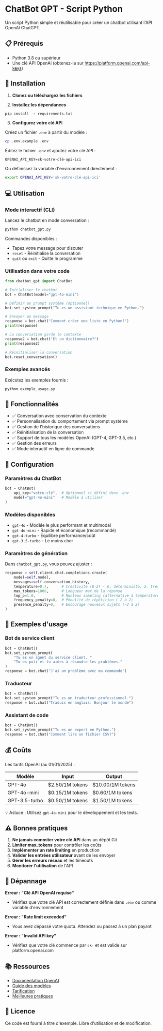 # ChatBot GPT - Script Python

Un script Python simple et réutilisable pour créer un chatbot utilisant l'API OpenAI ChatGPT.

## 📋 Prérequis

- Python 3.8 ou supérieur
- Une clé API OpenAI (obtenez-la sur https://platform.openai.com/api-keys)

## 🚀 Installation

1. **Clonez ou téléchargez les fichiers**

2. **Installez les dépendances**
```bash
pip install -r requirements.txt
```

3. **Configurez votre clé API**

Créez un fichier `.env` à partir du modèle :
```bash
cp .env.example .env
```

Éditez le fichier `.env` et ajoutez votre clé API :
```
OPENAI_API_KEY=sk-votre-clé-api-ici
```

Ou définissez la variable d'environnement directement :
```bash
export OPENAI_API_KEY='sk-votre-clé-api-ici'
```

## 💻 Utilisation

### Mode interactif (CLI)

Lancez le chatbot en mode conversation :
```bash
python chatbot_gpt.py
```

Commandes disponibles :
- Tapez votre message pour discuter
- `reset` - Réinitialise la conversation
- `quit` ou `exit` - Quitte le programme

### Utilisation dans votre code

```python
from chatbot_gpt import ChatBot

# Initialiser le chatbot
bot = ChatBot(model="gpt-4o-mini")

# Définir un prompt système (optionnel)
bot.set_system_prompt("Tu es un assistant technique en Python.")

# Envoyer un message
response = bot.chat("Comment créer une liste en Python?")
print(response)

# La conversation garde le contexte
response2 = bot.chat("Et un dictionnaire?")
print(response2)

# Réinitialiser la conversation
bot.reset_conversation()
```

### Exemples avancés

Exécutez les exemples fournis :
```bash
python exemple_usage.py
```

## 🎯 Fonctionnalités

- ✅ Conversation avec conservation du contexte
- ✅ Personnalisation du comportement via prompt système
- ✅ Gestion de l'historique des conversations
- ✅ Réinitialisation de la conversation
- ✅ Support de tous les modèles OpenAI (GPT-4, GPT-3.5, etc.)
- ✅ Gestion des erreurs
- ✅ Mode interactif en ligne de commande

## 🔧 Configuration

### Paramètres du ChatBot

```python
bot = ChatBot(
    api_key="votre-clé",  # Optionnel si défini dans .env
    model="gpt-4o-mini"   # Modèle à utiliser
)
```

### Modèles disponibles

- `gpt-4o` - Modèle le plus performant et multimodal
- `gpt-4o-mini` - Rapide et économique (recommandé)
- `gpt-4-turbo` - Équilibre performance/coût
- `gpt-3.5-turbo` - Le moins cher

### Paramètres de génération

Dans `chatbot_gpt.py`, vous pouvez ajuster :

```python
response = self.client.chat.completions.create(
    model=self.model,
    messages=self.conversation_history,
    temperature=0.7,      # Créativité (0-2) - 0: déterministe, 2: très créatif
    max_tokens=1000,      # Longueur max de la réponse
    top_p=1.0,            # Nucleus sampling (alternative à temperature)
    frequency_penalty=0,  # Pénalité de répétition (-2 à 2)
    presence_penalty=0,   # Encourage nouveaux sujets (-2 à 2)
)
```

## 📝 Exemples d'usage

### Bot de service client
```python
bot = ChatBot()
bot.set_system_prompt(
    "Tu es un agent du service client. "
    "Tu es poli et tu aides à résoudre les problèmes."
)
response = bot.chat("J'ai un problème avec ma commande")
```

### Traducteur
```python
bot = ChatBot()
bot.set_system_prompt("Tu es un traducteur professionnel.")
response = bot.chat("Traduis en anglais: Bonjour le monde")
```

### Assistant de code
```python
bot = ChatBot()
bot.set_system_prompt("Tu es un expert en Python.")
response = bot.chat("Comment lire un fichier CSV?")
```

## 💰 Coûts

Les tarifs OpenAI (au 01/01/2025) :

| Modèle | Input | Output |
|--------|-------|--------|
| GPT-4o | $2.50/1M tokens | $10.00/1M tokens |
| GPT-4o-mini | $0.15/1M tokens | $0.60/1M tokens |
| GPT-3.5-turbo | $0.50/1M tokens | $1.50/1M tokens |

💡 Astuce : Utilisez `gpt-4o-mini` pour le développement et les tests.

## ⚠️ Bonnes pratiques

1. **Ne jamais commiter votre clé API** dans un dépôt Git
2. **Limiter max_tokens** pour contrôler les coûts
3. **Implémenter un rate limiting** en production
4. **Valider les entrées utilisateur** avant de les envoyer
5. **Gérer les erreurs réseau** et les timeouts
6. **Monitorer l'utilisation** de l'API

## 🐛 Dépannage

**Erreur : "Clé API OpenAI requise"**
- Vérifiez que votre clé API est correctement définie dans `.env` ou comme variable d'environnement

**Erreur : "Rate limit exceeded"**
- Vous avez dépassé votre quota. Attendez ou passez à un plan payant

**Erreur : "Invalid API key"**
- Vérifiez que votre clé commence par `sk-` et est valide sur platform.openai.com

## 📚 Ressources

- [Documentation OpenAI](https://platform.openai.com/docs)
- [Guide des modèles](https://platform.openai.com/docs/models)
- [Tarification](https://openai.com/pricing)
- [Meilleures pratiques](https://platform.openai.com/docs/guides/production-best-practices)

## 📄 Licence

Ce code est fourni à titre d'exemple. Libre d'utilisation et de modification.